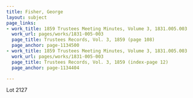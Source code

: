 ```yaml
---
title: Fisher, George
layout: subject
page_links:
- work_title: 1859 Trustees Meeting Minutes, Volume 3, 1831.005.003
  work_url: pages/works/1831-005-003
  page_title: Trustees Records, Vol. 3, 1859 (page 108)
  page_anchor: page-1134500
- work_title: 1859 Trustees Meeting Minutes, Volume 3, 1831.005.003
  work_url: pages/works/1831-005-003
  page_title: Trustees Records, Vol. 3, 1859 (index-page 12)
  page_anchor: page-1134404

---
```

<p>Lot 2127</p>